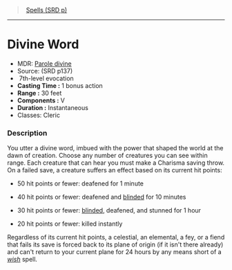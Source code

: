﻿> [Spells (SRD p)](srd_spells.md)

---

# Divine Word

- MDR: [Parole divine](hd_spells_parole_divine.md)
- Source: (SRD p137)
-  7th-level evocation
- **Casting Time :** 1 bonus action
- **Range :** 30 feet
- **Components :** V
- **Duration :** Instantaneous
- Classes: Cleric

### Description

You utter a divine word, imbued with the power that shaped the world at the dawn of creation. Choose any number of creatures you can see within range. Each creature that can hear you must make a Charisma saving throw. On a failed save, a creature suffers an effect based on its current hit points:

* 50 hit points or fewer: deafened for 1 minute

* 40 hit points or fewer: deafened and [blinded](srd_conditions_blinded.md) for 10 minutes

* 30 hit points or fewer: [blinded](srd_conditions_blinded.md), deafened, and stunned for 1 hour

* 20 hit points or fewer: killed instantly

Regardless of its current hit points, a celestial, an elemental, a fey, or a fiend that fails its save is forced back to its plane of origin (if it isn't there already) and can't return to your current plane for 24 hours by any means short of a _[wish](spells_vo.hd#wish)_ spell.

